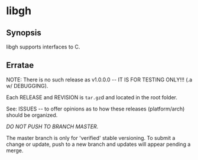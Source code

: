 # libgh

## Synopsis

libgh supports interfaces to C.


## Erratae

NOTE: There is no such release as v1.0.0.0 -- IT IS FOR TESTING ONLY!!! (.a w/ DEBUGGING).

Each RELEASE and REVISION is `tar.gz`d and located in the root folder.

See: ISSUES -- to offer opinions as to how these releases (platform/arch) should be organized.

*DO NOT PUSH TO BRANCH MASTER.*

The master branch is only for 'verified' stable versioning. To submit a change or update, push to a new branch and updates will appear pending a merge.
